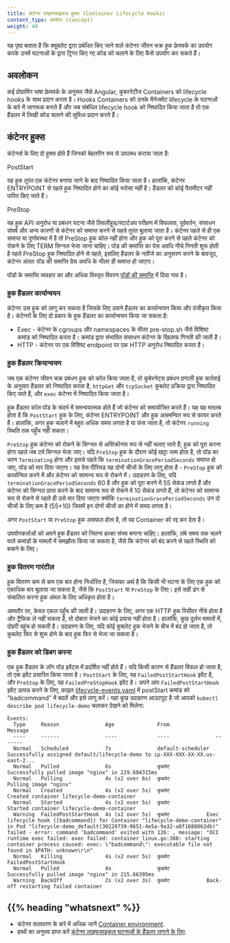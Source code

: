 ```yaml
---
title: कंटेनर लाइफसाइकल हुक्स (Container Lifecycle Hooks)
content_type: कांसेप्ट (concept)
weight: 40
---
```


<!-- overview -->

यह पृष्ठ बताता है कि क्यूबलेट द्वारा प्रबंधित किए जाने वाले कंटेनर जीवन चक्र हुक फ्रेमवर्क का उपयोग करके उनमें घटनाओं के द्वारा ट्रिगर किए गए कोड को चलाने के लिए कैसे उपयोग कर सकते हैं।


<!-- body -->

## अवलोकन

कई प्रोग्रामिंग भाषा फ्रेमवर्क के अनुरूप जैसे Angular, कुबरनेटीज Containers को lifecycle hooks के साथ प्रदान करता है।
Hooks Containers को उनके मैनेजमेंट lifecycle के घटनाओं के बारे में जागरूक बनाते हैं
और जब संबंधित lifecycle hook को निष्पादित किया जाता है तो एक हैंडलर में लिखी कोड चलाने की सुविधा प्रदान करते हैं।

## कंटेनर हुक्स

कंटेनर्स के लिए दो हुक्स होते हैं जिनको बेहतरीन रूप से उपलब्ध कराया जाता है:

PostStart

यह हुक तुरंत एक कंटेनर बनाया जाने के बाद निष्पादित किया जाता है।
हालांकि, कंटेनर ENTRYPOINT से पहले हुक निष्पादित होने का कोई भरोसा नहीं है।
हैंडलर को कोई पैरामीटर नहीं पारित किए जाते हैं।

PreStop

यह हुक API अनुरोध या प्रबंधन घटना जैसे लिवलीहूड/स्टार्टअप परीक्षण में विफलता, पूर्ववर्तन, संसाधन संघर्ष और अन्य कारणों से कंटेनर को समाप्त करने से पहले तुरंत बुलाया जाता है।
कंटेनर पहले से ही एक समाप्त या पूर्णावस्था में है तो PreStop हुक कोल नहीं होगा और हुक को पूरा करने से पहले कंटेनर को रोकने के लिए TERM सिग्नल भेजा जाना चाहिए। पॉड की समाप्ति का ग्रेस अवधि नीचे गिनती शुरू होती है पहले PreStop हुक निष्पादित होने से पहले, इसलिए हैंडलर के नतीजे का अनुसरण करने के बावजूद, कंटेनर अंततः पॉड की समाप्ति ग्रेस अवधि के भीतर ही समाप्त हो जाएगा।

पॉडों के समाप्ति व्यवहार का और अधिक विस्तृत विवरण [पॉडों की समाप्ति](/docs/concepts/workloads/pods/pod-lifecycle/#pod-termination) में दिया गया है।


### हुक हैंडलर कार्यान्वयन

कंटेनर उस हुक को लागू कर सकता है जिसके लिए उसने हैंडलर का कार्यान्वयन किया और पंजीकृत किया है।
कंटेनरों के लिए दो प्रकार के हुक हैंडलर का कार्यान्वयन किया जा सकता है:


* Exec - कंटेनर के cgroups और namespaces के भीतर pre-stop.sh जैसे विशिष्ट कमांड को निष्पादित करता है।
कमांड द्वारा संभावित संसाधन कंटेनर के खिलाफ गिनती की जाती है।
* HTTP - कंटेनर पर एक विशिष्ट endpoint पर एक HTTP अनुरोध निष्पादित करता है।


### हुक हैंडलर क्रियान्वयण

जब एक कंटेनर जीवन चक्र प्रबंधन हुक को कॉल किया जाता है,
तो कुबेरनेट्स प्रबंधन प्रणाली हुक कार्रवाई के अनुसार हैंडलर को निष्पादित करता है,
`httpGet` और `tcpSocket` कुबलेट प्रक्रिया द्वारा निष्पादित किए जाते हैं, और `exec` कंटेनर में निष्पादित किया जाता है।

हुक हैंडलर कॉल पॉड के संदर्भ में समन्वयात्मक होते हैं जो कंटेनर को समायोजित करते हैं।
यह यह मतलब होता है कि `PostStart` हुक के लिए,
कंटेनर ENTRYPOINT और हुक असमन्वित रूप से फायर करते हैं।
हालांकि, अगर हुक चलाने में बहुत अधिक समय लगता है या फंस जाता है,
तो कंटेनर `running` स्थिति तक पहुँच नहीं सकता।


`PreStop` हुक कंटेनर को रोकने के सिग्नल से असिंक्रोनस रूप से नहीं चलाए जाते हैं; हुक को पूरा करना होगा पहले जब टर्म सिग्नल भेजा जाए।
यदि `PreStop` हुक के दौरान कोई खट्टा जाम होता है, तो पॉड का चरण `Terminating` होगा और इससे पहले कि `terminationGracePeriodSeconds`
समाप्त हो जाए, पॉड को मार दिया जाएगा। यह ग्रेस पीरियड यह दोनों चीजों के लिए लागू होता है - `PreStop` हुक को कार्यान्वित करने में और कंटेनर को
सामान्य रूप से रोकने में। उदाहरण के लिए, यदि `terminationGracePeriodSeconds` 60 है और हुक को पूरा करने में 55 सेकंड लगते हैं और कंटेनर
को सिग्नल प्राप्त करने के बाद सामान्य रूप से रोकने में 10 सेकंड लगते हैं, तो कंटेनर को सामान्य रूप से रोकने से पहले ही उसे मार दिया जाएगा
क्योंकि `terminationGracePeriodSeconds` उन दो चीजों के लिए कम है (55+10) जिसमें इन दोनों चीजों का होने में समय लगता है।


अगर `PostStart` या `PreStop` हुक असफल होता है, तो वह Container को रद्द कर देता है।

उपयोगकर्ताओं को अपने हुक हैंडलर को जितना हल्का संभव बनाना चाहिए।
हालांकि, लंबे समय तक चलने वाले कमांडों के मामलों में समझौता किया जा सकता है,
जैसे कि कंटेनर को बंद करने से पहले स्थिति को बचाने के लिए।


### हुक वितरण गारंटीज़

हुक वितरण कम से कम एक बार होना निर्धारित है,
जिसका अर्थ है कि किसी भी घटना के लिए एक हुक को एकाधिक बार बुलाया जा सकता है,
जैसे कि `PostStart` या `PreStop` के लिए।
इसे सही ढंग से संचालित करना हुक अंमल के लिए अधिकृत होता है।


आमतौर पर, केवल एकल पहुँच की जाती है।
उदाहरण के लिए, अगर एक HTTP हुक रिसीवर नीचे होता है और ट्रैफिक ले नहीं सकता है,
तो दोबारा भेजने का कोई प्रयास नहीं होता है।
हालांकि, कुछ दुर्लभ मामलों में, दोहरी पहुंच हो सकती है।
उदाहरण के लिए, यदि कोई कुबलेट हुक भेजने के बीच में बंद हो जाता है,
तो कुबलेट फिर से शुरू होने के बाद हुक फिर से भेजा जा सकता है।

### हुक हैंडलर को डिबग करना

एक हुक हैंडलर के लॉग पॉड इवेंट्स में प्रदर्शित नहीं होते हैं।
यदि किसी कारण से हैंडलर विफल हो जाता है, तो एक इवेंट प्रसारित किया जाता है।
`PostStart` के लिए, यह `FailedPostStartHook` इवेंट है,
और `PreStop` के लिए, यह `FailedPreStopHook` इवेंट है।
अपने आप `FailedPostStartHook` इवेंट उत्पन्न करने के लिए, फ़ाइल [lifecycle-events.yaml](https://raw.githubusercontent.com/kubernetes/website/main/content/en/examples/pods/lifecycle-events.yaml) में postStart कमांड को "badcommand" में बदलें और इसे लागू करें।
यहां कुछ उदाहरण आउटपुट है जो आपको `kubectl describe pod lifecycle-demo` चलाकर देखने को मिलेगा:


```
Events:
  Type     Reason               Age              From               Message
  ----     ------               ----             ----               -------
  Normal   Scheduled            7s               default-scheduler  Successfully assigned default/lifecycle-demo to ip-XXX-XXX-XX-XX.us-east-2...
  Normal   Pulled               6s               कुबलेट            Successfully pulled image "nginx" in 229.604315ms
  Normal   Pulling              4s (x2 over 6s)  कुबलेट            Pulling image "nginx"
  Normal   Created              4s (x2 over 5s)  कुबलेट            Created container lifecycle-demo-container
  Normal   Started              4s (x2 over 5s)  कुबलेट            Started container lifecycle-demo-container
  Warning  FailedPostStartHook  4s (x2 over 5s)  कुबलेट            Exec lifecycle hook ([badcommand]) for Container "lifecycle-demo-container" in Pod "lifecycle-demo_default(30229739-9651-4e5a-9a32-a8f1688862db)" failed - error: command 'badcommand' exited with 126: , message: "OCI runtime exec failed: exec failed: container_linux.go:380: starting container process caused: exec: \"badcommand\": executable file not found in $PATH: unknown\r\n"
  Normal   Killing              4s (x2 over 5s)  कुबलेट            FailedPostStartHook
  Normal   Pulled               4s               कुबलेट            Successfully pulled image "nginx" in 215.66395ms
  Warning  BackOff              2s (x2 over 3s)  कुबलेट            Back-off restarting failed container
```



## {{% heading "whatsnext" %}}


* कंटेनर वातावरण के बारे में अधिक जानें [Container environment](/docs/concepts/containers/container-environment/).
* हाथों का अनुभव प्राप्त करें
[कंटेनर लाइफसाइकल घटनाओं के हैंडलर लगाने के लिए](/docs/tasks/configure-pod-container/attach-handler-lifecycle-event/).